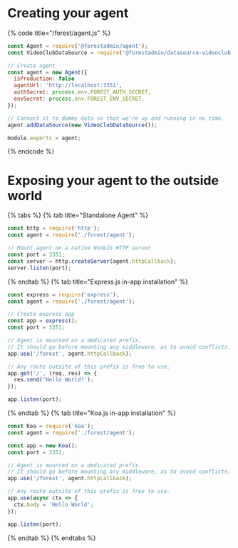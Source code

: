 # Creating your agent

{% code title="/forest/agent.js" %}

```javascript
const Agent = require('@forestadmin/agent');
const VideoClubDataSource = require('@forestadmin/datasource-videoclub');

// Create agent
const agent = new Agent({
  isProduction: false
  agentUrl: 'http://localhost:3351',
  authSecret: process.env.FOREST_AUTH_SECRET,
  envSecret: process.env.FOREST_ENV_SECRET,
});

// Connect it to dummy data so that we're up and running in no time.
agent.addDataSource(new VideoClubDataSource());

module.exports = agent;
```

{% endcode %}

# Exposing your agent to the outside world

{% tabs %} {% tab title="Standalone Agent" %}

```javascript
const http = require('http');
const agent = require('./forest/agent');

// Mount agent on a native NodeJS HTTP server
const port = 3351;
const server = http.createServer(agent.httpCallback);
server.listen(port);
```

{% endtab %}
{% tab title="Express.js in-app installation" %}

```javascript
const express = require('express');
const agent = require('./forest/agent');

// Create express app
const app = express();
const port = 3351;

// Agent is mounted on a dedicated prefix.
// It should go before mounting any middleware, as to avoid conflicts.
app.use('/forest', agent.httpCallback);

// Any route outsite of this prefix is free to use.
app.get('/', (req, res) => {
  res.send('Hello World!');
});

app.listen(port);
```

{% endtab %} {% tab title="Koa.js in-app installation" %}

```javascript
const Koa = require('koa');
const agent = require('./forest/agent');

const app = new Koa();
const port = 3351;

// Agent is mounted on a dedicated prefix.
// It should go before mounting any middleware, as to avoid conflicts.
app.use('/forest', agent.httpCallback);

// Any route outsite of this prefix is free to use.
app.use(async ctx => {
  ctx.body = 'Hello World';
});

app.listen(port);
```

{% endtab %} {% endtabs %}
